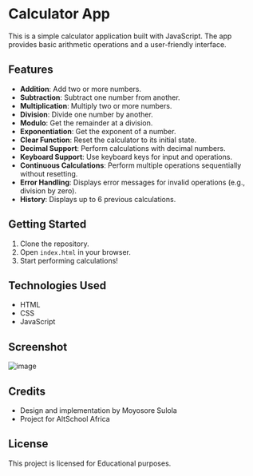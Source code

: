 # Calculator App

This is a simple calculator application built with JavaScript. The app provides basic arithmetic operations and a user-friendly interface.

## Features

- **Addition**: Add two or more numbers.
- **Subtraction**: Subtract one number from another.
- **Multiplication**: Multiply two or more numbers.
- **Division**: Divide one number by another.
- **Modulo**: Get the remainder at a division.
- **Exponentiation**: Get the exponent of a number.
- **Clear Function**: Reset the calculator to its initial state.
- **Decimal Support**: Perform calculations with decimal numbers.
- **Keyboard Support**: Use keyboard keys for input and operations.
- **Continuous Calculations**: Perform multiple operations sequentially without resetting.
- **Error Handling**: Displays error messages for invalid operations (e.g., division by zero).
- **History**: Displays up to 6 previous calculations.

## Getting Started

1. Clone the repository.
2. Open `index.html` in your browser.
3. Start performing calculations!

## Technologies Used

- HTML
- CSS
- JavaScript

## Screenshot
![image](https://github.com/user-attachments/assets/29d3797c-7ce7-4bb2-a672-76106a28154d)

## Credits

- Design and implementation by Moyosore Sulola
- Project for AltSchool Africa

## License

This project is licensed for Educational purposes.
